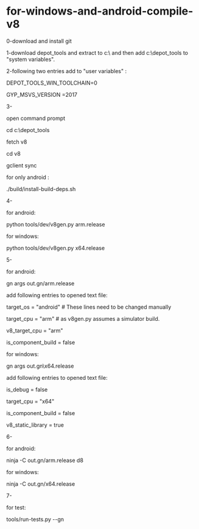 # for-windows-and-android-compile-v8

0-download and install git

1-download depot_tools and  extract to c:\ and then add c:\depot_tools to "system variables".

2-following two entries add to "user variables" :

DEPOT_TOOLS_WIN_TOOLCHAIN=0

GYP_MSVS_VERSION =2017


3-

open command prompt

cd c:\depot_tools

fetch v8

cd v8

gclient sync

for only android : 

./build/install-build-deps.sh

4-

for android:

python tools/dev/v8gen.py arm.release

for windows:

python tools/dev/v8gen.py x64.release

5-

for android:

gn args out.gn/arm.release

add following entries to opened text file:

target_os = "android"      # These lines need to be changed manually

target_cpu = "arm"         # as v8gen.py assumes a simulator build.

v8_target_cpu = "arm"

is_component_build = false


for windows:

gn args out.gn\x64.release

add following entries to opened text file:

is_debug = false

target_cpu = "x64"

is_component_build = false

v8_static_library = true


6-

for android:

ninja -C out.gn/arm.release d8


for windows:

ninja -C out.gn/x64.release

7-

for test:

tools/run-tests.py --gn

